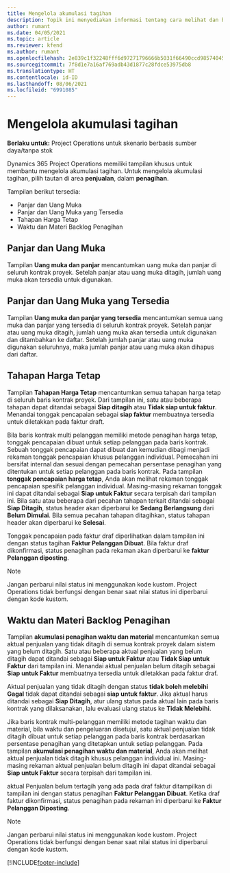 ```yaml
---
title: Mengelola akumulasi tagihan
description: Topik ini menyediakan informasi tentang cara melihat dan bekerja dengan akumulasi penagihan di Project Operations.
author: rumant
ms.date: 04/05/2021
ms.topic: article
ms.reviewer: kfend
ms.author: rumant
ms.openlocfilehash: 2e839c1f32248fff6d97271796666b5031f66490ccd98574045b770100bf379f
ms.sourcegitcommit: 7f8d1e7a16af769adb43d1877c28fdce53975db8
ms.translationtype: HT
ms.contentlocale: id-ID
ms.lasthandoff: 08/06/2021
ms.locfileid: "6991085"
---
```

# <a name="manage-billing-backlog"></a>Mengelola akumulasi tagihan

**Berlaku untuk:** Project Operations untuk skenario berbasis sumber daya/tanpa stok

Dynamics 365 Project Operations memiliki tampilan khusus untuk membantu mengelola akumulasi tagihan. Untuk mengelola akumulasi tagihan, pilih tautan di area **penjualan**, dalam **penagihan**. 

Tampilan berikut tersedia:

- Panjar dan Uang Muka
- Panjar dan Uang Muka yang Tersedia
- Tahapan Harga Tetap
- Waktu dan Materi Backlog Penagihan

## <a name="retainers-and-advances"></a>Panjar dan Uang Muka

Tampilan **Uang muka dan panjar** mencantumkan uang muka dan panjar di seluruh kontrak proyek. Setelah panjar atau uang muka ditagih, jumlah uang muka akan tersedia untuk digunakan.

## <a name="available-retainers-and-advances"></a>Panjar dan Uang Muka yang Tersedia

Tampilan **Uang muka dan panjar yang tersedia** mencantumkan semua uang muka dan panjar yang tersedia di seluruh kontrak proyek. Setelah panjar atau uang muka ditagih, jumlah uang muka akan tersedia untuk digunakan dan ditambahkan ke daftar. Setelah jumlah panjar atau uang muka digunakan seluruhnya, maka jumlah panjar atau uang muka akan dihapus dari daftar.

## <a name="fixed-price-milestones"></a>Tahapan Harga Tetap

Tampilan **Tahapan Harga Tetap** mencantumkan semua tahapan harga tetap di seluruh baris kontrak proyek. Dari tampilan ini, satu atau beberapa tahapan dapat ditandai sebagai **Siap ditagih** atau **Tidak siap untuk faktur**. Menandai tonggak pencapaian sebagai **siap faktur** membuatnya tersedia untuk diletakkan pada faktur draft.

Bila baris kontrak multi pelanggan memiliki metode penagihan harga tetap, tonggak pencapaian dibuat untuk setiap pelanggan pada baris kontrak. Sebuah tonggak pencapaian dapat dibuat dan kemudian dibagi menjadi rekaman tonggak pencapaian khusus pelanggan individual. Pemecahan ini bersifat internal dan sesuai dengan pemecahan persentase penagihan yang ditentukan untuk setiap pelanggan pada baris kontrak. Pada tampilan **tonggak pencapaian harga tetap**, Anda akan melihat rekaman tonggak pencapaian spesifik pelanggan individual. Masing-masing rekaman tonggak ini dapat ditandai sebagai **Siap untuk Faktur** secara terpisah dari tampilan ini. Bila satu atau beberapa dari pecahan tahapan terkait ditandai sebagai **Siap Ditagih**, status header akan diperbarui ke **Sedang Berlangsung** dari **Belum Dimulai**. Bila semua pecahan tahapan ditagihkan, status tahapan header akan diperbarui ke **Selesai**.

Tonggak pencapaian pada faktur draf diperlihatkan dalam tampilan ini dengan status tagihan **Faktur Pelanggan Dibuat**. Bila faktur draf dikonfirmasi, status penagihan pada rekaman akan diperbarui ke **faktur Pelanggan diposting**. 

> [!NOTE] 
> Jangan perbarui nilai status ini menggunakan kode kustom. Project Operations tidak berfungsi dengan benar saat nilai status ini diperbarui dengan kode kustom.

## <a name="time-and-material-billing-backlog"></a>Waktu dan Materi Backlog Penagihan

Tampilan **akumulasi penagihan waktu dan material** mencantumkan semua aktual penjualan yang tidak ditagih di semua kontrak proyek dalam sistem yang belum ditagih. Satu atau beberapa aktual penjualan yang belum ditagih dapat ditandai sebagai **Siap untuk Faktur** atau **Tidak Siap untuk Faktur** dari tampilan ini. Menandai aktual penjualan belum ditagih sebagai **Siap untuk Faktur** membuatnya tersedia untuk diletakkan pada faktur draf.

Aktual penjualan yang tidak ditagih dengan status **tidak boleh melebihi** **Gagal** tidak dapat ditandai sebagai **siap untuk faktur**. Jika aktual harus ditandai sebagai **Siap Ditagih**, atur ulang status pada aktual lain pada baris kontrak yang dilaksanakan, lalu evaluasi ulang status ke **Tidak Melebihi**.

Jika baris kontrak multi-pelanggan memiliki metode tagihan waktu dan material, bila waktu dan pengeluaran disetujui, satu aktual penjualan tidak ditagih dibuat untuk setiap pelanggan pada baris kontrak berdasarkan persentase penagihan yang ditetapkan untuk setiap pelanggan. Pada tampilan **akumulasi penagihan waktu dan material**, Anda akan melihat aktual penjualan tidak ditagih khusus pelanggan individual ini. Masing-masing rekaman aktual penjualan belum ditagih ini dapat ditandai sebagai **Siap untuk Faktur** secara terpisah dari tampilan ini.

aktual Penjualan belum tertagih yang ada pada draf faktur ditampilkan di tampilan ini dengan status penagihan **Faktur Pelanggan Dibuat**. Ketika draf faktur dikonfirmasi, status penagihan pada rekaman ini diperbarui ke **Faktur Pelanggan Diposting**. 

> [!NOTE] 
> Jangan perbarui nilai status ini menggunakan kode kustom. Project Operations tidak berfungsi dengan benar saat nilai status ini diperbarui dengan kode kustom.


[!INCLUDE[footer-include](../includes/footer-banner.md)]
